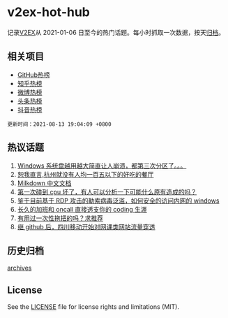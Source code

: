 # v2ex-hot-hub

 记录[V2EX](https://www.v2ex.com/)从 2021-01-06 日至今的热门话题。每小时抓取一次数据，按天[归档](archives)。
 
 ## 相关项目

- [GitHub热榜](https://github.com/lonnyzhang423/github-hot-hub)
- [知乎热榜](https://github.com/lonnyzhang423/zhihu-hot-hub)
- [微博热榜](https://github.com/lonnyzhang423/weibo-hot-hub)
- [头条热榜](https://github.com/lonnyzhang423/toutiao-hot-hub)
- [抖音热榜](https://github.com/lonnyzhang423/douyin-hot-hub)


 `更新时间：2021-08-13 19:04:09 +0800`

## 热议话题

1. [Windows 系统盘越用越大简直让人崩溃，都第三次分区了。。。](https://www.v2ex.com/t/795447)
1. [恕我直言,杭州就没有人均一百五以下的好吃的餐厅](https://www.v2ex.com/t/795526)
1. [Milkdown 中文文档](https://www.v2ex.com/t/795483)
1. [第一次碰到 cpu 坏了，有人可以分析一下可能什么原有造成的吗？](https://www.v2ex.com/t/795551)
1. [鉴于目前基于 RDP 攻击的勒索病毒泛滥，如何安全的访问内网的 windows](https://www.v2ex.com/t/795492)
1. [长久的加班和 oncall 直接透支你的 coding 生涯](https://www.v2ex.com/t/795436)
1. [有用过一次性拖把的吗？求推荐](https://www.v2ex.com/t/795482)
1. [继 github 后，四川移动开始对网课类网站流量穿透](https://www.v2ex.com/t/795476)

## 历史归档

[archives](archives)

## License

See the [LICENSE](LICENSE) file for license rights and limitations (MIT).
